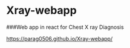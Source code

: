# Xray-webapp
###Web app in react for Chest X ray Diagnosis

https://parag0506.github.io/Xray-webapp/
